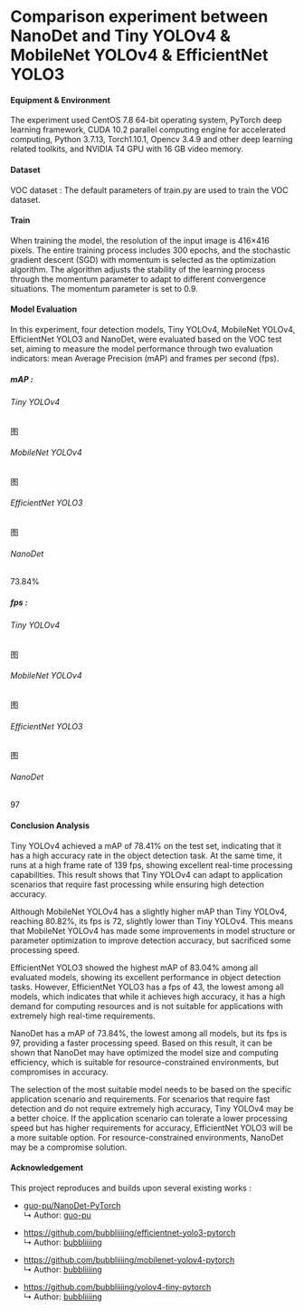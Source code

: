 # Comparison experiment between NanoDet and Tiny YOLOv4 & MobileNet YOLOv4 & EfficientNet YOLO3

#### Equipment & Environment

The experiment used CentOS 7.8 64-bit operating system, PyTorch deep learning framework, CUDA 10.2 parallel computing engine for accelerated computing, Python 3.7.13, Torch1.10.1, Opencv 3.4.9 and other deep learning related toolkits, and NVIDIA T4 GPU with 16 GB video memory.

#### Dataset

VOC dataset : The default parameters of train.py are used to train the VOC dataset.

#### Train

When training the model, the resolution of the input image is 416×416 pixels. The entire training process includes 300 epochs, and the stochastic gradient descent (SGD) with momentum is selected as the optimization algorithm. The algorithm adjusts the stability of the learning process through the momentum parameter to adapt to different convergence situations. The momentum parameter is set to 0.9.

#### Model Evaluation

In this experiment, four detection models, Tiny YOLOv4, MobileNet YOLOv4, EfficientNet YOLO3 and NanoDet, were evaluated based on the VOC test set, aiming to measure the model performance through two evaluation indicators: mean Average Precision (mAP) and frames per second (fps).

##### mAP :

###### Tiny YOLOv4

图

###### MobileNet YOLOv4

图

###### EfficientNet YOLO3

图

###### NanoDet

73.84%

##### fps :

###### Tiny YOLOv4

图

###### MobileNet YOLOv4

图

###### EfficientNet YOLO3

图

###### NanoDet

97

#### Conclusion Analysis

Tiny YOLOv4 achieved a mAP of 78.41% on the test set, indicating that it has a high accuracy rate in the object detection task. At the same time, it runs at a high frame rate of 139 fps, showing excellent real-time processing capabilities. This result shows that Tiny YOLOv4 can adapt to application scenarios that require fast processing while ensuring high detection accuracy.

Although MobileNet YOLOv4 has a slightly higher mAP than Tiny YOLOv4, reaching 80.82%, its fps is 72, slightly lower than Tiny YOLOv4. This means that MobileNet YOLOv4 has made some improvements in model structure or parameter optimization to improve detection accuracy, but sacrificed some processing speed.

EfficientNet YOLO3 showed the highest mAP of 83.04% among all evaluated models, showing its excellent performance in object detection tasks. However, EfficientNet YOLO3 has a fps of 43, the lowest among all models, which indicates that while it achieves high accuracy, it has a high demand for computing resources and is not suitable for applications with extremely high real-time requirements.

NanoDet has a mAP of 73.84%, the lowest among all models, but its fps is 97, providing a faster processing speed. Based on this result, it can be shown that NanoDet may have optimized the model size and computing efficiency, which is suitable for resource-constrained environments, but compromises in accuracy.

The selection of the most suitable model needs to be based on the specific application scenario and requirements. For scenarios that require fast detection and do not require extremely high accuracy, Tiny YOLOv4 may be a better choice. If the application scenario can tolerate a lower processing speed but has higher requirements for accuracy, EfficientNet YOLO3 will be a more suitable option. For resource-constrained environments, NanoDet may be a compromise solution.

#### Acknowledgement

This project reproduces and builds upon several existing works :

- [guo-pu/NanoDet-PyTorch](https://github.com/guo-pu/NanoDet-PyTorch)  
  ↳ Author: [guo-pu](https://github.com/guo-pu)


- https://github.com/bubbliiiing/efficientnet-yolo3-pytorch  
  ↳ Author: [bubbliiiing](https://github.com/bubbliiiing)

- https://github.com/bubbliiiing/mobilenet-yolov4-pytorch  
  ↳ Author: [bubbliiiing](https://github.com/bubbliiiing)

- https://github.com/bubbliiiing/yolov4-tiny-pytorch  
  ↳ Author: [bubbliiiing](https://github.com/bubbliiiing)